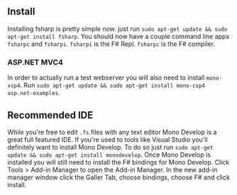 ## Install

Installing fsharp is pretty simple now. just run `sudo apt-get update && sudo apt-get install fsharp`. You should now have a couple command line apps `fsharpc` and `fsharpi`. `fsharpi` is the F# Repl. `fsharpc` is the F# compiler.

### ASP.NET MVC4

In order to actually run a test webserver you will also need to install `mono-xsp4`. Run `sudo apt-get update && sudo apt-get install mono-csp4 asp.net-examples`.

## Recommended IDE

While you're free to edit `.fs` files with any text editor Mono Develop is a great full featured IDE. If you're used to tools like Visual Studio you'll definitely want to install Mono Develop. To do so just run `sudo apt-get update && sudo apt-get install monodevelop`. Once Mono Develop is installed you will still need to install the F# bindings for Mono Develop. Click Tools > Add-in Manager to open the Add-in Manager. In the new add-in manager window click the Galler Tab, choose bindings, choose F# and click install.
